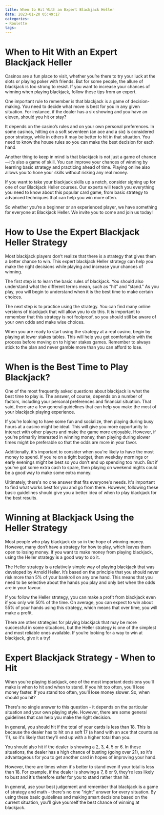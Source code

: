 ```yaml
---
title: When to Hit With an Expert Blackjack Heller 
date: 2023-01-20 05:49:17
categories:
- Roulette
tags:
---
```



#  When to Hit With an Expert Blackjack Heller 

Casinos are a fun place to visit, whether you’re there to try your luck at the slots or playing poker with friends. But for some people, the allure of blackjack is too strong to resist. If you want to increase your chances of winning when playing blackjack, follow these tips from an expert.

One important rule to remember is that blackjack is a game of decision-making. You need to decide what move is best for you in any given situation. For instance, if the dealer has a six showing and you have an eleven, should you hit or stay?

It depends on the casino’s rules and on your own personal preferences. In some casinos, hitting on a soft seventeen (an ace and a six) is considered poor strategy, while in others it may be better to hit in that situation. You need to know the house rules so you can make the best decision for each hand.

Another thing to keep in mind is that blackjack is not just a game of chance—it’s also a game of skill. You can improve your chances of winning by learning basic strategy and practicing ahead of time. Playing online also allows you to hone your skills without risking any real money.

If you want to take your blackjack skills up a notch, consider signing up for one of our Blackjack Heller courses. Our experts will teach you everything you need to know about this popular card game, from basic strategy to advanced techniques that can help you win more often.

So whether you’re a beginner or an experienced player, we have something for everyone at Blackjack Heller. We invite you to come and join us today!

#  How to Use the Expert Blackjack Heller Strategy 

Most blackjack players don’t realize that there is a strategy that gives them a better chance to win. This expert blackjack Heller strategy can help you make the right decisions while playing and increase your chances of winning.

The first step is to learn the basic rules of blackjack. You should also understand what the different terms mean, such as “hit” and “stand.” As you play, you will begin to understand when it is the best time to make certain choices.

The next step is to practice using the strategy. You can find many online versions of blackjack that will allow you to do this. It is important to remember that this strategy is not foolproof, so you should still be aware of your own odds and make wise choices.

When you are ready to start using the strategy at a real casino, begin by playing at lower stakes tables. This will help you get comfortable with the process before moving on to higher stakes games. Remember to always stick to the plan and never gamble more than you can afford to lose.

#  When is the Best Time to Play Blackjack? 

One of the most frequently asked questions about blackjack is what the best time to play is. The answer, of course, depends on a number of factors, including your personal preferences and financial situation. That said, there are a few general guidelines that can help you make the most of your blackjack playing experience. 

If you're looking to have some fun and socialize, then playing during busy hours at a casino might be ideal. This will give you more opportunity to interact with other players and make the game more enjoyable. However, if you're primarily interested in winning money, then playing during slower times might be preferable so that the odds are more in your favor. 

Additionally, it's important to consider when you're likely to have the most money to spend. If you're on a tight budget, then weekday mornings or early evenings might be best so you don't end up spending too much. But if you've got some extra cash to spare, then playing on weekend nights could be a good way to make some extra money. 

Ultimately, there's no one answer that fits everyone's needs. It's important to find what works best for you and go from there. However, following these basic guidelines should give you a better idea of when to play blackjack for the best results.

#  Winning at Blackjack Using the Heller Strategy 

Most people who play blackjack do so in the hope of winning money. However, many don’t have a strategy for how to play, which leaves them open to losing money. If you want to make money from playing blackjack, using the Heller strategy is a good way to do it.

The Heller strategy is a relatively simple way of playing blackjack that was developed by Arnold Heller. It’s based on the principle that you should never risk more than 5% of your bankroll on any one hand. This means that you need to be selective about the hands you play and only bet when the odds are in your favour.

If you follow the Heller strategy, you can make a profit from blackjack even if you only win 50% of the time. On average, you can expect to win about 55% of your hands using this strategy, which means that over time, you will make a profit.

There are other strategies for playing blackjack that may be more successful in some situations, but the Heller strategy is one of the simplest and most reliable ones available. If you’re looking for a way to win at blackjack, give it a try!

#  Expert Blackjack Strategy - When to Hit

When you're playing blackjack, one of the most important decisions you'll make is when to hit and when to stand. If you hit too often, you'll lose money faster. If you stand too often, you'll lose money slower. So, when should you hit?

There's no single answer to this question - it depends on the particular situation and your own playing style. However, there are some general guidelines that can help you make the right decision.

In general, you should hit if the total of your cards is less than 18. This is because the dealer has to hit on a soft 17 (a hand with an ace that counts as 11), so it's likely that they'll end up with a higher total than you.

You should also hit if the dealer is showing a 2, 3, 4, 5 or 6. In these situations, the dealer has a high chance of busting (going over 21), so it's advantageous for you to get another card in hopes of improving your hand.

However, there are times when it's better to stand even if your total is less than 18. For example, if the dealer is showing a 7, 8 or 9, they're less likely to bust and it's therefore safer for you to stand rather than hit.

In general, use your best judgement and remember that blackjack is a game of strategy and math - there's no one "right" answer for every situation. By using these basic guidelines and making smart decisions based on the current situation, you'll give yourself the best chance of winning at blackjack.